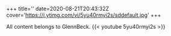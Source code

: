 +++
title=''
date=2020-08-21T20:43:32Z
cover='https://i.ytimg.com/vi/5yu40rmyi2s/sddefault.jpg'
+++

All content belongs to GlennBeck.
{{< youtube 5yu40rmyi2s >}}
